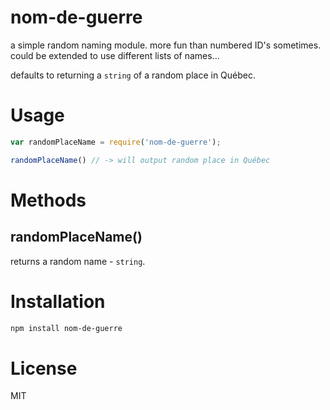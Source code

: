 # nom-de-guerre
a simple random naming module. more fun than numbered ID's sometimes.
could be extended to use different lists of names...

defaults to returning a `string` of a random place in Québec.

# Usage
```javascript
var randomPlaceName = require('nom-de-guerre');

randomPlaceName() // -> will output random place in Québec
```

# Methods
## randomPlaceName()
returns a random name - `string`.

# Installation
```bash
npm install nom-de-guerre
```

# License
MIT
